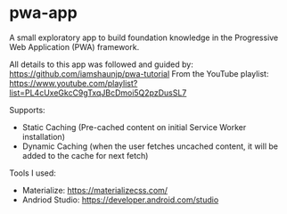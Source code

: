# pwa-app
A small exploratory app to build foundation knowledge in the Progressive Web Application (PWA) framework. 

All details to this app was followed and guided by: 
https://github.com/iamshaunjp/pwa-tutorial
From the YouTube playlist:
https://www.youtube.com/playlist?list=PL4cUxeGkcC9gTxqJBcDmoi5Q2pzDusSL7

Supports:
* Static Caching (Pre-cached content on initial Service Worker installation)
* Dynamic Caching (when the user fetches uncached content, it will be added to the cache for next fetch)

Tools I used:
* Materialize: https://materializecss.com/
* Andriod Studio: https://developer.android.com/studio